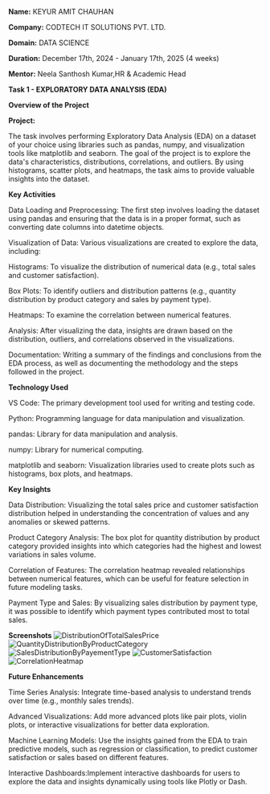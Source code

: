 **Name:** KEYUR AMIT CHAUHAN

**Company:** CODTECH IT SOLUTIONS PVT. LTD.

**Domain:** DATA SCIENCE

**Duration:** December 17th, 2024 - January 17th, 2025 (4 weeks)

**Mentor:** Neela Santhosh Kumar,HR & Academic Head

**Task 1 - EXPLORATORY DATA ANALYSIS (EDA)**

**Overview of the Project**

**Project:**

The task involves performing Exploratory Data Analysis (EDA) on a dataset of your choice using libraries such as pandas, numpy, and visualization tools like matplotlib and seaborn. The goal of the project is to explore the data's characteristics, distributions, correlations, and outliers. By using histograms, scatter plots, and heatmaps, the task aims to provide valuable insights into the dataset.

**Key Activities**

Data Loading and Preprocessing: The first step involves loading the dataset using pandas and ensuring that the data is in a proper format, such as converting date columns into datetime objects.

Visualization of Data: Various visualizations are created to explore the data, including:

Histograms: To visualize the distribution of numerical data (e.g., total sales and customer satisfaction).

Box Plots: To identify outliers and distribution patterns (e.g., quantity distribution by product category and sales by payment type).

Heatmaps: To examine the correlation between numerical features.

Analysis: After visualizing the data, insights are drawn based on the distribution, outliers, and correlations observed in the visualizations.

Documentation: Writing a summary of the findings and conclusions from the EDA process, as well as documenting the methodology and the steps followed in the project.

**Technology Used**

VS Code: The primary development tool used for writing and testing code.

Python: Programming language for data manipulation and visualization.

pandas: Library for data manipulation and analysis.

numpy: Library for numerical computing.

matplotlib and seaborn: Visualization libraries used to create plots such as histograms, box plots, and heatmaps.

**Key Insights**

Data Distribution: Visualizing the total sales price and customer satisfaction distribution helped in understanding the concentration of values and any anomalies or skewed patterns.

Product Category Analysis: The box plot for quantity distribution by product category provided insights into which categories had the highest and lowest variations in sales volume.

Correlation of Features: The correlation heatmap revealed relationships between numerical features, which can be useful for feature selection in future modeling tasks.

Payment Type and Sales: By visualizing sales distribution by payment type, it was possible to identify which payment types contributed most to total sales.

**Screenshots**
![DistributionOfTotalSalesPrice](https://github.com/user-attachments/assets/d23699fc-4780-45f9-affd-a9c4f1242f4f)
![QuantityDistributionByProductCategory](https://github.com/user-attachments/assets/668fa687-e712-4fce-a511-0880d6d50098)
![SalesDistributionByPayementType](https://github.com/user-attachments/assets/4380399d-10e8-4b62-9e46-2b15977604e4)
![CustomerSatisfaction](https://github.com/user-attachments/assets/c7408a2a-41f3-4727-b6de-67cdeb78261b)
![CorrelationHeatmap](https://github.com/user-attachments/assets/80320f76-2df2-4147-8d5c-88d4e7baa362)

**Future Enhancements**

Time Series Analysis: Integrate time-based analysis to understand trends over time (e.g., monthly sales trends).

Advanced Visualizations: Add more advanced plots like pair plots, violin plots, or interactive visualizations for better data exploration.

Machine Learning Models: Use the insights gained from the EDA to train predictive models, such as regression or classification, to predict customer satisfaction or sales based on different features.

Interactive Dashboards:Implement interactive dashboards for users to explore the data and insights dynamically using tools like Plotly or Dash.
